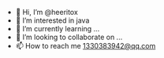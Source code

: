 - 👋 Hi, I’m @heeritox
- 👀 I’m interested in java
- 🌱 I’m currently learning ...
- 💞️ I’m looking to collaborate on ...
- 📫 How to reach me 1330383942@qq.com

<!---
heeritox/heeritox is a ✨ special ✨ repository because its `README.md` (this file) appears on your GitHub profile.
You can click the Preview link to take a look at your changes.
--->
